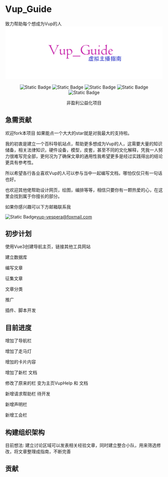 # Vup_Guide
致力帮助每个想成为Vup的人
![图片](https://github.com/Blackcat-love/Vup_Guide/blob/main/src/assets/vup_guide.png)

<p align="center">
  <img alt="Static Badge" src="https://img.shields.io/badge/Vue3-blue">
  <img alt="Static Badge" src="https://img.shields.io/badge/JavaScript-orange">
  <img alt="Static Badge" src="https://img.shields.io/badge/vue--router-bule">
  <img alt="Static Badge" src="https://img.shields.io/badge/Node-green?style=flat-square">
  <img alt="Static Badge" src="https://shields.io/badge/MySQL-lightgrey?logo=mysql&style=plastic&logoColor=white&labelColor=blue">
</p>

<p align="center">
  非盈利公益化项目
</p>



## 急需贡献

欢迎fork本项目 如果能点一个大大的star就是对我最大的支持啦。

我的初衷是建立一个百科导航站点，帮助更多想成为Vup的人，这需要大量的知识储备，相关法律知识，硬件设备，模型，皮套，甚至不同的文化解释，凭我一人努力很难写完全部，更何况为了确保文章的通用性我希望更多是经过实践得出的结论更具有参考性。

所以希望各行各业喜欢Vup的人可以参与当中一起编写文档，哪怕仅仅只有一句话也好。

也欢迎其他佬帮助设计网页，绘图，编排等等，相信只要你有一颗热爱的心，在这里会找到属于你擅长的部分。

如果你感兴趣可以下方邮箱联系我

<img alt="Static Badge" src="https://img.shields.io/badge/Email-D14836?style=for-the-badge&logo=gmail&logoColor=white" align=left > vup-vespera@foxmail.com



## 初步计划

使用Vue3创建导航主页，链接其他工具网站

建立数据库

编写文章

征集文章

文章分类

推广

插件、脚本开发

## 目前进度

增加了导航栏

增加了走马灯

增加的卡片内容

增加了新栏 文档 

修改了原来的栏 变为主页VupHelp 和 文档

新增请求帮助栏 待开发

新增声明栏 

新增工会栏

## 构建组织架构
目前想法: 建立讨论区域可以发表相关经验文章，同时建立整合小队，用来筛选修改，将文章整理成指南，不断完善








## 贡献



